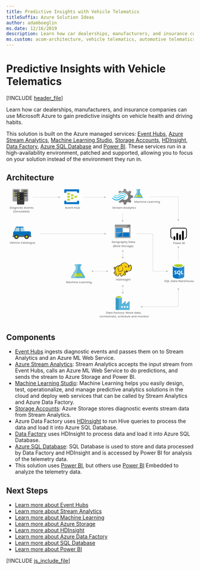 ```yaml
---
title: Predictive Insights with Vehicle Telematics
titleSuffix: Azure Solution Ideas
author: adamboeglin
ms.date: 12/16/2019
description: Learn how car dealerships, manufacturers, and insurance companies can use Microsoft Azure to gain predictive insights on vehicle health and driving habits.
ms.custom: acom-architecture, vehicle telematics, automotive telematics, anomoly-detection, ai-ml, 'https://azure.microsoft.com/solutions/architecture/predictive-insights-with-vehicle-telematics/'
---
```

# Predictive Insights with Vehicle Telematics

[!INCLUDE [header_file](../header.md)]

Learn how car dealerships, manufacturers, and insurance companies can use Microsoft Azure to gain predictive insights on vehicle health and driving habits.

This solution is built on the Azure managed services: [Event Hubs](https://azure.microsoft.com/services/event-hubs/), [Azure Stream Analytics](https://azure.microsoft.com/services/stream-analytics/), [Machine Learning Studio](https://azure.microsoft.com/services/machine-learning-studio/), [Storage Accounts](https://azure.microsoft.com/services/storage/), [HDInsight](https://azure.microsoft.com/services/hdinsight/), [Data Factory](https://azure.microsoft.com/services/data-factory/), [Azure SQL Database](https://azure.microsoft.com/services/sql-database/) and [Power BI](https://powerbi.microsoft.com). These services run in a high-availability environment, patched and supported, allowing you to focus on your solution instead of the environment they run in.

## Architecture

<svg class="architecture-diagram" aria-labelledby="predictive-insights-with-vehicle-telematics"  viewbox="0 0 1091.3 772.609"  xmlns="http://www.w3.org/2000/svg">
    <path d="M793.775 46.935l-16.534-27.471-.023-11.135h.3a3.507 3.507 0 003.562-3.447 3.506 3.506 0 00-3.58-3.432l-17.977.037a3.506 3.506 0 00-3.562 3.447 3.506 3.506 0 003.576 3.432h.3l.023 11.134-16.42 27.54c-1.8 3.02-.318 5.486 3.3 5.478l43.765-.091c3.61-.007 5.083-2.479 3.27-5.492z" fill="#59b4d9"/>
    <path fill="#b8d432" d="M756.985 35.173l-6.775 11.364 36.792-.077-6.822-11.335-23.195.048z"/>
    <path d="M767.348 38.524a3.266 3.266 0 003.318-3.211 3.091 3.091 0 00-.342-1.4l-5.972.012a3.085 3.085 0 00-.336 1.4 3.267 3.267 0 003.332 3.199z" fill="#7fba00"/>
    <ellipse cx="773.597" cy="42.217" fill="#7fba00" rx="1.631" ry="1.572" transform="rotate(-.119 775.616 42.213)"/>
    <path d="M743.439 47.04l16.42-27.54-.023-11.134h-.3a3.506 3.506 0 01-3.576-3.432 3.5 3.5 0 013.562-3.446l7.746-.016.037 17.925-8.615 33.1-11.957.025c-3.611.004-5.095-2.462-3.294-5.482z" fill="#fff" opacity=".25" style="isolation:isolate"/>
    <path d="M721.846 61.484l2.905-7.247 13.317-4.437V39.509l-1.453-.468-11.864-3.273-2.905-7.247L727.9 16.6l-7.506-7.247-1.453.7-10.9 5.377-7.741-3.04L695.455 0h-10.9l-.484 1.4-3.627 10.99-7.505 2.81-12.832-5.381-7.748 7.247.726 1.4 3.39 6.078a39.186 39.186 0 0119.125-4.673 39.8 39.8 0 0124.94 9.819 55.624 55.624 0 014.6 3.74 17.88 17.88 0 011.937 2.57c4.6 7.715 2.663 17.533-4.842 23.378a19.077 19.077 0 01-19.127 2.572c-.726-.468-1.211-.468-1.453-.7a25.156 25.156 0 01-4.116-2.805c-.484 0-.726-.468-1.453-.468a6.059 6.059 0 00-4.116 1.87l-.484.468a36.623 36.623 0 01-15.5 9.351l-2.179 4.442 7.263 7.013.484.468 1.453-.7 10.9-5.377 7.506 2.805 4.116 12.39h10.9l.484-1.4 3.874-10.988 7.506-2.805 12.832 5.377 7.263-7.715-.726-1.4z" fill="#7a7a7a"/>
    <path d="M656.959 43.249c-8.232 8.416-21.548 8.416-29.3-.468a2.077 2.077 0 00-3.39 0 2.6 2.6 0 00-.726 1.87 4.372 4.372 0 00.726 1.87c9.685 10.52 25.906 10.754 36.317.468 8.232-7.949 21.064-8.182 29.054.7 1.211 1.169 2.663 1.169 3.39 0a2.6 2.6 0 00.726-1.87 4.372 4.372 0 00-.726-1.87 24.947 24.947 0 00-36.071-.7z" fill="#48c8ef"/>
    <path d="M675.118 47.691a15.649 15.649 0 00-11.618 4.676l-.484.468-.484.468a27.787 27.787 0 01-21.064 8.416c-7.99 0-15.011-3.74-20.822-9.351-1.211-1.169-2.663-1.169-3.39 0-.242 0-.242.468-.242 1.169a3.124 3.124 0 001.211 2.1 32.479 32.479 0 0024.212 10.988c8.958.468 17.674-3.273 24.454-10.286l.484-.468.484-.468a11.172 11.172 0 017.99-3.273c2.905 0 5.569 1.4 7.99 3.74 1.211 1.169 2.663 1.169 3.39 0a2.6 2.6 0 00.721-1.87 4.372 4.372 0 00-.726-1.87 20.1 20.1 0 00-12.106-4.439z" fill="#00abec"/>
    <path d="M654.78 38.106a28.892 28.892 0 0121.064-8.65c7.748 0 15.011 3.74 20.338 9.351 1.211 1.169 2.663 1.169 3.39 0a2.6 2.6 0 00.726-1.87 4.372 4.372 0 00-.726-1.87 32.479 32.479 0 00-24.212-10.988 33.07 33.07 0 00-24.454 10.286l-.484.468-.484.468a11.172 11.172 0 01-7.99 3.273c-3.147 0-5.569-1.4-7.99-3.74-1.211-1.169-2.663-1.169-3.39 0a2.6 2.6 0 00-.726 1.87 4.372 4.372 0 00.726 1.87 15.927 15.927 0 0023 .468l.484-.468z" fill="#84d6ef"/>
    <g opacity=".2" style="isolation:isolate" fill="#f1f1f1">
        <path d="M677.3 58.211c-.484 0-.726-.468-1.453-.468a6.059 6.059 0 00-4.116 1.87l-.484.468a36.623 36.623 0 01-15.5 9.351l-2.179 4.442 3.874 3.74 19.853-19.4zM656.717 24.781a39.186 39.186 0 0119.127-4.676 39.8 39.8 0 0124.938 9.819c1.211.935 2.179 1.636 3.39 2.572l20.1-19.4-4.116-3.974-1.453.7L707.8 15.2l-7.5-2.81L695.455 0h-10.9l-.484 1.4-3.627 10.99-7.505 2.81-12.832-5.381-7.748 7.247.726 1.4z"/>
    </g>
    <text fill="#505050" font-family="SegoeUI, Segoe UI" font-size="17.174" transform="matrix(1.036 0 0 1 580.075 726.345)">
        Data Factory: Move data, <tspan x="-35.476" y="21.113">orchestrate, schedule and monitor</tspan>
    </text>
    <text fill="#505050" font-family="SegoeUI, Segoe UI" font-size="17.174" transform="matrix(1.036 0 0 1 919.507 540.865)">
        SQL Data Warehouse
    </text>
    <text fill="#505050" font-family="SegoeUI, Segoe UI" font-size="17.174" transform="matrix(1.036 0 0 1 744.965 80.401)">
        Machine Learning
    </text>
    <path d="M457.875 509.792l-26.232-43.584-.037-17.666h.472a5.46 5.46 0 10-.023-10.913l-28.521.059a5.461 5.461 0 10.023 10.914h.472l.037 17.665-26.051 43.693c-2.858 4.792-.5 8.7 5.23 8.691l69.436-.145c5.732-.013 8.07-3.934 5.194-8.714z" fill="#59b4d9"/>
    <path fill="#b8d432" d="M399.506 491.131l-10.75 18.028 58.372-.121-10.823-17.984-36.799.077z"/>
    <path d="M415.947 496.448a5.181 5.181 0 005.264-5.094 4.9 4.9 0 00-.542-2.223l-9.476.02a4.894 4.894 0 00-.533 2.225 5.183 5.183 0 005.287 5.072z" fill="#7fba00"/>
    <ellipse cx="425.86" cy="502.306" fill="#7fba00" rx="2.588" ry="2.494" transform="rotate(-.119 427.029 503.587)"/>
    <path d="M378.015 509.959l26.051-43.695-.037-17.665h-.472a5.46 5.46 0 11-.023-10.913l12.29-.026.059 28.439-13.668 52.51-18.97.04c-5.735.013-8.089-3.899-5.23-8.69z" fill="#fff" opacity=".25" style="isolation:isolate"/>
    <text fill="#505050" font-family="SegoeUI, Segoe UI" font-size="17.174" transform="matrix(1.036 0 0 1 347.742 547.534)">
        Machine Learning
    </text>
    <text fill="#505050" font-family="SegoeUI, Segoe UI" font-size="15.834" transform="matrix(1.036 0 0 1 970.979 319.421)">
        Power BI
    </text>
    <path d="M391.217 41.055a1.378 1.378 0 01-1.484 1.433H378.16a1.378 1.378 0 01-1.484-1.433v-8.309a1.378 1.378 0 011.484-1.433h11.573a1.378 1.378 0 011.484 1.433zM411.989 49.651a1.378 1.378 0 01-1.484 1.433h-11.573a1.378 1.378 0 01-1.484-1.433v-8.309a1.378 1.378 0 011.484-1.433H410.5a1.378 1.378 0 011.484 1.433zM391.217 58.247a1.378 1.378 0 01-1.484 1.433H378.16a1.378 1.378 0 01-1.484-1.433v-8.309a1.378 1.378 0 011.484-1.433h11.573a1.378 1.378 0 011.484 1.433zM370.445 32.46a1.378 1.378 0 01-1.484 1.433h-11.87a1.378 1.378 0 01-1.484-1.433v-8.6a1.378 1.378 0 011.484-1.433h11.573c1.187 0 1.78.573 1.78 1.433z" fill="#b8d432"/>
    <path d="M422.374 2.374h-83.087a1.378 1.378 0 00-1.487 1.433V21a1.378 1.378 0 001.484 1.433h8.9A1.378 1.378 0 00349.673 21v-7.165h62.316V21c0 .86.593 1.433 1.78 1.433h8.606A1.378 1.378 0 00423.858 21V3.807a1.378 1.378 0 00-1.484-1.433zM422.374 68.562h-8.606a1.378 1.378 0 00-1.484 1.433v6.877h-62.611v-7.164c0-.86-.593-1.433-1.78-1.433h-8.606c-.89 0-1.484.573-1.484 1.719V86.9a1.378 1.378 0 001.484 1.433h83.088a1.378 1.378 0 001.484-1.433V69.995a1.378 1.378 0 00-1.485-1.433z" fill="#0072c6"/>
    <path d="M370.445 49.651a1.378 1.378 0 01-1.484 1.433h-11.87a1.378 1.378 0 01-1.484-1.433v-8.6a1.378 1.378 0 011.484-1.433h11.573c1.187 0 1.78.573 1.78 1.433zM370.445 66.843a1.378 1.378 0 01-1.484 1.433h-11.87a1.378 1.378 0 01-1.484-1.433v-8.6a1.378 1.378 0 011.484-1.433h11.573c1.187 0 1.78.573 1.78 1.433z" fill="#b8d432"/>
    <text fill="#505050" font-family="SegoeUI, Segoe UI" font-size="17.174" transform="matrix(1.036 0 0 1 343.206 114.748)">
        Event Hub
    </text>
    <text fill="#505050" font-family="SegoeUI, Segoe UI" font-size="17.174" transform="matrix(1.036 0 0 1 617.288 114.748)">
        Stream Analytics
    </text>
    <text fill="#505050" font-family="SegoeUI, Segoe UI" font-size="17.174" transform="matrix(1.036 0 0 1 638.379 533.517)">
        HDInsight
    </text>
    <path fill="none" stroke="#afafaf" stroke-miterlimit="10" stroke-width="1.074" d="M678.374 565.738v36.103"/>
    <path fill="#afafaf" d="M673.018 567.305l5.356-9.277 5.357 9.277h-10.713zM673.018 600.274l5.356 9.276 5.357-9.276h-10.713z"/>
    <path fill="none" stroke="#afafaf" stroke-miterlimit="10" stroke-width="1.074" d="M503.466 478.455h81.901"/>
    <path fill="#afafaf" d="M505.034 483.812l-9.277-5.357 9.277-5.357v10.714zM583.8 483.812l9.277-5.357-9.277-5.357v10.714z"/>
    <path fill="none" stroke="#afafaf" stroke-miterlimit="10" stroke-width="1.074" d="M678.374 361.939v36.104"/>
    <path fill="#afafaf" d="M673.018 363.506l5.356-9.276 5.357 9.276h-10.713zM673.018 396.475l5.356 9.277 5.357-9.277h-10.713z"/>
    <path d="M1040.008 288.152h-1.93v-3.86h1.93a7.436 7.436 0 007.427-7.427V237.44a7.436 7.436 0 00-7.427-7.428h-73.122a7.436 7.436 0 00-7.427 7.428v39.428a7.436 7.436 0 007.427 7.427h1.93v3.86h-1.93a11.3 11.3 0 01-11.286-11.287V237.44a11.3 11.3 0 0111.287-11.287h73.121a11.3 11.3 0 0111.287 11.287v39.428a11.3 11.3 0 01-11.287 11.287"/>
    <path d="M978.74 275.23a5.237 5.237 0 015.237 5.237v12.077a5.238 5.238 0 01-5.238 5.238 5.237 5.237 0 01-5.239-5.235v-12.079a5.238 5.238 0 015.238-5.238zM995.213 297.783a5.239 5.239 0 01-5.239-5.238v-31a5.238 5.238 0 0110.477 0v31a5.239 5.239 0 01-5.238 5.239M1028.157 297.63a5.239 5.239 0 01-5.239-5.238v-43.9a5.238 5.238 0 0110.477 0v43.9a5.239 5.239 0 01-5.238 5.239M1011.685 297.783a5.239 5.239 0 01-5.239-5.238v-23.029a5.238 5.238 0 0110.477 0v23.029a5.239 5.239 0 01-5.238 5.239"/>
    <text fill="#505050" font-family="SegoeUI, Segoe UI" font-size="17.174" transform="matrix(1.036 0 0 1 613.424 314.792)">
        Geography Data<tspan x="7.887" y="22.283">(Blob Storage)</tspan>
    </text>
    <text fill="#505050" font-family="SegoeUI, Segoe UI" font-size="17.174" transform="matrix(1.036 0 0 1 20.239 318.712)">
        Vehicle Catalogue
    </text>
    <text fill="#505050" font-family="SegoeUI, Segoe UI" font-size="17.174" transform="matrix(1.036 0 0 1 19.743 114.748)">
        Diagnotic Events <tspan x="20.101" y="20.609">(Simulated)</tspan>
    </text>
    <g>
        <path d="M631.981 281.643a3.426 3.426 0 003.28 3.462h84.373a3.46 3.46 0 003.462-3.462v-60.318h-91.115z" fill="#a0a1a2"/>
        <path d="M719.634 207.293h-84.373a3.426 3.426 0 00-3.28 3.462v10.387H723.1v-10.387a3.46 3.46 0 00-3.462-3.462" fill="#7a7a7a"/>
        <path fill="#0072c6" d="M638.724 227.52h37.175v23.69h-37.175zM638.724 254.49h37.175v23.69h-37.175z"/>
        <path fill="#fff" d="M679.179 227.52h36.993v23.69h-36.993z"/>
        <path fill="#0072c6" d="M679.179 254.49h36.993v23.69h-36.993z"/>
        <path d="M635.626 207.293a3.655 3.655 0 00-3.645 3.645v70.341a3.655 3.655 0 003.645 3.645h4.009l71.8-77.63z" fill="#fff" opacity=".2" style="isolation:isolate"/>
    </g>
    <g>
        <path d="M969.374 445.846l.133 63.825c.014 6.626 14.858 11.968 33.153 11.93l-.158-75.824z" fill="#0072c6"/>
        <path d="M1002.2 521.6h.454c18.3-.038 33.116-5.439 33.1-12.067l-.133-63.825-33.582.07z" fill="#0072c6"/>
        <path d="M1002.2 521.6h.454c18.3-.038 33.116-5.439 33.1-12.067l-.133-63.825-33.582.07z" fill="#fff" opacity=".15" style="isolation:isolate"/>
        <path d="M1035.629 445.708c.014 6.626-14.808 12.028-33.1 12.067s-33.139-5.3-33.153-11.929 14.808-12.028 33.1-12.067 33.139 5.3 33.153 11.929" fill="#fff"/>
        <path d="M1028.854 445.031c.009 4.374-11.783 7.941-26.338 7.971s-26.364-3.487-26.373-7.862 11.785-7.941 26.34-7.971 26.362 3.489 26.371 7.862" fill="#7fba00"/>
        <path d="M1023.343 449.88c3.447-1.345 5.517-3.025 5.513-4.846-.009-4.374-11.816-7.894-26.373-7.863s-26.347 3.6-26.338 7.973c0 1.82 2.081 3.492 5.533 4.823 4.814-1.88 12.341-3.1 20.825-3.121s16.014 1.174 20.839 3.034" fill="#b8d432"/>
        <path d="M992.072 490.1a5.441 5.441 0 01-2.148 4.612 9.677 9.677 0 01-5.958 1.646 11.34 11.34 0 01-5.413-1.155l-.01-4.666a8.347 8.347 0 005.53 2.118 3.759 3.759 0 002.252-.588 1.825 1.825 0 00.792-1.548 2.164 2.164 0 00-.769-1.646 14.062 14.062 0 00-3.116-1.8q-4.787-2.233-4.8-6.113a5.527 5.527 0 012.076-4.517 8.507 8.507 0 015.536-1.71 13.84 13.84 0 015.076.792l.009 4.359a8.27 8.27 0 00-4.814-1.448 3.561 3.561 0 00-2.141.579 1.814 1.814 0 00-.783 1.539 2.2 2.2 0 00.638 1.625 10.259 10.259 0 002.6 1.562 12.891 12.891 0 014.184 2.805 5.241 5.241 0 011.259 3.554zM1014.556 485.333a11.928 11.928 0 01-1.664 6.4 8.95 8.95 0 01-4.715 3.815l6.076 5.6-6.122.013-4.34-4.846a10.152 10.152 0 01-5.026-1.462 9.227 9.227 0 01-3.463-3.747 11.521 11.521 0 01-1.229-5.312 12.422 12.422 0 011.306-5.8 9.372 9.372 0 013.7-3.923 10.84 10.84 0 015.48-1.381 10.086 10.086 0 015.171 1.317 9.052 9.052 0 013.55 3.768 11.935 11.935 0 011.276 5.558zm-4.955.274a8.18 8.18 0 00-1.4-5.02 4.484 4.484 0 00-3.8-1.837 4.76 4.76 0 00-3.918 1.859 9 9 0 00-.01 9.818 4.639 4.639 0 003.837 1.821 4.7 4.7 0 003.86-1.779 7.514 7.514 0 001.43-4.862zM1030.484 495.899l-12.45.026-.044-20.905 4.709-.01.036 17.086 7.741-.016.008 3.819z" fill="#fff"/>
    </g>
    <g>
        <path d="M718.029 670.406v-19.675l-22.278 19.351h-.488v-19.351l-22.278 19.351v-40.49c0-3.415-7.643-6.83-17.725-6.83s-18.375 3.252-18.375 6.83v74.15h81.305zm-62.768-37.563c-7.317 0-13.171-1.789-13.171-3.74s5.854-3.74 13.171-3.74 13.171 1.626 13.171 3.74c-.162 1.952-6.016 3.74-13.171 3.74zm38.376 57.727h-8.944v-8.944h8.944zm-15.773 0h-8.944v-8.944h8.944zm22.765 0v-8.944h8.944v8.944z" fill="#59b4d9"/>
        <path fill="#3999c6" d="M636.886 629.103h18.05v74.638h-18.05z"/>
        <path d="M672.823 629.1c0 3.577-8.131 6.5-18.05 6.5s-17.887-2.927-17.887-6.5 8.131-6.5 18.05-6.5 17.887 2.764 17.887 6.5" fill="#fff"/>
        <path d="M669.246 628.616c0 2.439-6.342 4.228-14.31 4.228s-14.31-1.789-14.31-4.228 6.342-4.228 14.31-4.228 14.31 1.951 14.31 4.228" fill="#7fba00"/>
        <path d="M666.156 631.217c1.951-.65 2.927-1.626 2.927-2.6 0-2.439-6.342-4.228-14.31-4.228s-14.31 1.951-14.31 4.228c.163.976 1.3 1.951 3.09 2.6a34.522 34.522 0 0111.383-1.626 34.158 34.158 0 0111.22 1.626" fill="#b8d432"/>
    </g>
    <g>
        <path fill="#fcd116" d="M660.999 445.434l-7.328 1.256-6.491 2.931-5.653 3.559-5.444 6.491-2.931 3.14-2.931 1.047-.837-1.884 1.465-1.885.21-2.721h1.046l.838.837-.209-2.722-1.047-.837v-1.047l-2.513 1.466-2.512 2.721-.419 2.513 1.047 2.094.837 3.349 1.885.838h2.093l1.885-1.256-1.256 6.49 1.256 7.119-1.466 3.35-4.397 4.815.628 3.141 2.304 3.35 3.978 2.722 2.303.418h2.303l-1.466 6.281 5.444 2.304 6.909.837 2.303-1.675.209-3.978 2.722-4.397.21-3.559 6.281.628 5.862-.628-5.862 3.559 1.047 4.188 3.559 5.862 3.769 1.466 2.721-1.047 1.257-2.513 6.071-4.606 1.257 1.047 9.421.419 1.885-1.675.209-2.722-.628-1.047-.419-7.328-3.14-6.281.418-2.931 1.885 1.047 5.443 5.025 2.513.209 2.931-1.256 2.931-2.094 1.466-4.816 8.375.629 5.234-2.094 4.187-3.769 2.931-5.653.838-6.7-.628-7.537-1.675-6.909-1.675-2.303-2.303-.628-3.978 4.396-3.56 1.257-3.14-5.235-3.141-2.931-1.884-1.047-6.7-5.862-5.653-2.931-5.444-.419-6.49 1.047-5.653 2.094-3.769 3.14-3.14 3.769-3.141.837-5.443 5.235z"/>
        <path fill="#1e1e1e" d="M632.734 459.671l.837 1.047.209-1.257h-.628l-.418.21z"/>
        <path d="M729.044 451.505a23.214 23.214 0 00-2.512-8.375c-.209-.209-.419-.628-.628-.837a8.646 8.646 0 00-2.3-1.466 3.106 3.106 0 00-2.722 0c-.209.209-.419.209-.628.419a11.613 11.613 0 00-1.256 1.675 14.762 14.762 0 01-1.466 1.884 8.125 8.125 0 01-2.3 1.256 8.125 8.125 0 00-1.256-2.3 19.642 19.642 0 00-1.884-2.512l-1.675-1.675-1.884-1.256a46.607 46.607 0 01-5.025-3.978c-.628-.628-1.466-1.256-2.094-1.884-3.769-3.141-7.328-4.606-11.1-4.816s-7.747.837-12.562 2.722a22.07 22.07 0 00-5.444 3.35 30.049 30.049 0 00-3.978 4.606 6.194 6.194 0 00-2.094.419 7.43 7.43 0 00-2.512 1.675 13.546 13.546 0 01-1.884 1.675l-1.675 1.675a45.868 45.868 0 00-10.887 2.722 31.367 31.367 0 00-9 5.444 15.741 15.741 0 00-3.141 3.35 34.1 34.1 0 00-2.3 3.559l-1.884 1.884a4.344 4.344 0 01-2.094 1.256 1.62 1.62 0 01-.628.209v-.209a5.369 5.369 0 001.246-3.977c.209.209.209.419.419.628s.209.419.419.628l.419-.419.628.209a8.78 8.78 0 00.209-3.35 2.877 2.877 0 00-1.047-1.675c0-.209.209-.209.209-.419a3.026 3.026 0 00.419-1.466l-.419-.209.419.209.628-.419-.837.209a13.6 13.6 0 00-5.653 3.559 9.3 9.3 0 00-1.675 2.3 4.672 4.672 0 00-.628 2.722 6.289 6.289 0 001.256 2.3 13.343 13.343 0 00.419 1.466 2.976 2.976 0 01.419 1.256 4.35 4.35 0 002.3 2.094 5.1 5.1 0 002.512 0c-.209 1.047-.209 2.094-.419 3.141a43.826 43.826 0 00.209 5.025 2.656 2.656 0 00.209 1.256c0 .419.209.837.209 1.256a2.976 2.976 0 00-.419 1.256 8.75 8.75 0 01-.837 2.094l-1.675 1.675-1.466 1.466-.419.419c-1.047 1.047-1.256 1.256-1.047 2.931a29.817 29.817 0 001.047 3.35 12.725 12.725 0 002.094 2.931 22.36 22.36 0 005.234 3.35 6.211 6.211 0 003.35.419c0 .209 0 .419-.209.419a10.208 10.208 0 00-.628 1.466c-1.256 2.931 0 4.4 2.094 5.234a20.58 20.58 0 003.35 1.047c.209 0 .419.209.837.209a31.291 31.291 0 005.862 1.256c2.3.209 4.4-.419 5.025-2.512a9.214 9.214 0 00.419-2.094v-1.884a11.211 11.211 0 011.466-2.512c0-.209.209-.209.209-.419.419-.837.837-1.256.837-1.884v-2.512a25.338 25.338 0 003.978.209h2.097c-.209 0-.419.209-.628.209a.205.205 0 00-.209.209c-1.884.837-1.884 2.722-1.256 4.4a9.958 9.958 0 002.3 4.187c1.466 2.094 2.722 3.978 4.187 4.816 1.675 1.047 3.559 1.047 6.072-.209a4.35 4.35 0 002.094-2.3c.209-.209.419-.628.628-.837a31.334 31.334 0 013.141-2.512 8.864 8.864 0 011.466-1.047 6.97 6.97 0 001.256.628 7.851 7.851 0 002.3.209h5.449c1.466 0 2.722 0 3.559-.628 1.047-.628 1.466-1.466 1.675-3.141v-1.679a2.783 2.783 0 00-.628-1.466v-4.606a10.509 10.509 0 00-.419-2.512 10.205 10.205 0 00-.837-2.3c-.209-.628-.419-1.047-.628-1.675l-.419.209.419-.209a12.807 12.807 0 00-1.047-2.512v-.628l.837.837 1.256 1.256a14.416 14.416 0 002.722 2.3 5.053 5.053 0 003.559.837 8.3 8.3 0 004.606-1.675 10.233 10.233 0 002.931-3.769c.209-.419.209-.837.419-1.256 0-.419.209-.628.209-1.047a23.974 23.974 0 006.7.209 18.567 18.567 0 006.072-1.675 15.4 15.4 0 006.072-6.072 23.666 23.666 0 002.931-9.422c-.208-2.511-.417-6.279-1.045-9.839zm-31.406 25.334c-.628 2.094-1.675 5.653 1.256 6.281a3.729 3.729 0 003.141-.628 5.9 5.9 0 01-2.722 0 1.836 1.836 0 01-1.466-1.256c.209.209.628.209 1.466.419 2.094.419 4.187-.419 4.606-2.094a21.646 21.646 0 01.628-2.512 13.343 13.343 0 001.466.419c-.209.837-.628 1.675-.837 2.722a5.92 5.92 0 01-5.862 3.978c-2.3 0-3.559-1.466-5.234-2.722-1.047-.837-2.094-1.884-3.141-2.722a23.162 23.162 0 01-7.537-3.769c1.884 2.094 3.141 3.35 5.653 4.4-.419 3.769-1.675 6.49-2.722 10.05-.419 1.675-4.4 8.165-5.653 8.794-.837.419-5.653 4.606-6.7 5.234a9.4 9.4 0 01-2.3 2.722c-3.141 1.675-5.234-1.466-6.909-4.187-.837-1.256-2.931-4.816-1.047-5.862 1.675-.837 2.722-1.675 4.606-2.722a6.362 6.362 0 001.047 1.466c0-.628-.209-1.047-.209-1.675a5.976 5.976 0 010-2.722c0-.837.209-1.884.209-2.722-.209 1.047-.837 1.884-1.047 2.931a1.887 1.887 0 00-.209 1.047 33.829 33.829 0 01-12.143.209c-.209-1.466-.628-3.141-.837-4.187v6.7a4.766 4.766 0 01-.837 3.35c-.628 1.256-1.047 1.466-2.094 3.559a18.01 18.01 0 01-.209 3.35c-.628 2.094-6.281.419-7.747 0-1.884-.419-5.653-1.256-4.816-3.769a30.368 30.368 0 001.884-7.537c-3.35-4.816-6.49-11.515-7.119-17.587-.419-4.606-.209-7.537.837-10.259 1.675-4.4 3.769-8.375 7.328-11.515 4.816-4.187 9.212-5.862 16.331-6.909-1.675 1.884-3.35 3.978-5.234 6.072a32.443 32.443 0 00-4.187 6.7c-1.675 3.35-1.675 4.606.628 7.328 1.884 2.512 2.931 3.559 3.559 6.072a13.56 13.56 0 00-1.047 4.4c2.3 2.512 3.978 4.187 6.072 4.606a8.109 8.109 0 005.862-.628c4.187-2.094 8.165-5.025 12.981-5.234 2.3-5.444 2.094-10.05.837-15.493a92.73 92.73 0 01-1.256-10.678 27.293 27.293 0 00-.419 10.887c.837 4.606 1.466 9.631-.837 13.609-4.4.419-8.165 2.931-12.143 5.025a6.914 6.914 0 01-5.025.419c-1.256-.209-2.3-1.256-4.187-3.35a9.726 9.726 0 011.256-4.816 91.3 91.3 0 015.025-8.584c-2.094 2.722-4.187 5.025-5.862 7.537-.628-1.884-1.675-2.931-3.141-5.025s-1.675-2.931-.628-5.444c1.256-2.512 2.094-4.606 4.187-6.7 3.35-3.769 6.49-7.747 10.259-11.515 2.094-1.884 2.931-1.884 5.444-2.3s4.816-.837 7.328-1.466a42.741 42.741 0 01-7.119.628c2.3-2.931 3.559-4.606 7.328-6.281 9.212-3.978 15.075-4.4 22.193 1.675a50.126 50.126 0 005.444 4.4 9.214 9.214 0 00-2.094.419 7.982 7.982 0 013.141.209c.209.209.628.419.837.628a8.524 8.524 0 012.931 2.512 27.723 27.723 0 012.512 4.187c-.419-.209-.837-.209-1.256-.419a1.259 1.259 0 00-.837-.209 2.518 2.518 0 00-1.675.419 6.822 6.822 0 01-2.722.837 2.312 2.312 0 001.675 0h.209c-.209.209-.209.628-.419 1.047a3.563 3.563 0 00.209 1.466c0 .209.209.209.209.419-.419.209-.628.209-1.047.419a20.178 20.178 0 015.025 0c.209.628.209 1.047.419 1.675h-.634a2.864 2.864 0 00-2.931-.209c-3.559.837-2.722 2.931-4.4 6.072 1.675-2.094 1.675-4.4 4.4-5.025.628-.209 1.047-.419 1.466-.209a4.108 4.108 0 00-1.884 1.884c-.837 2.3-.209 3.978-1.256 6.072 1.047-1.884 1.047-3.559 2.094-5.653.419-.628 1.675-1.884 2.3-1.884h.628a20.383 20.383 0 01.209 3.35c-.209 1.884-.628 4.606-.837 5.653 1.047-1.256 1.466-3.769 1.884-5.653a15.85 15.85 0 000-6.281c-.628-2.931 2.3-2.3 3.978-3.769 1.256-1.047 2.094-2.512 3.141-3.559s2.931.419 3.35 1.675a41.679 41.679 0 012.3 16.75c-.628 5.234-3.141 11.1-7.747 13.609-5.862 3.35-12.981 1.256-18.843-.628a14.956 14.956 0 01-3.141-1.675 4.7 4.7 0 01.427 3.752zm-5.238 21.147c-.209 2.094-.837 2.3-2.931 2.3a43.763 43.763 0 01-5.234-.209 11.374 11.374 0 01-2.3-.419c1.884-1.466 5.234-7.328 5.862-9.422s1.466-3.978 1.884-6.072a11.8 11.8 0 00.837 2.512 12.391 12.391 0 011.047 3.978 40.343 40.343 0 00.209 5.025 3.24 3.24 0 01.626 2.307zm-61.136-43.549a3.341 3.341 0 00-.628 1.675c-.628 2.3.209 4.4-1.884 6.072 1.047 1.884.837 2.722 3.141 1.884a8.646 8.646 0 002.3-1.466c-.209.837-.628 1.675-.837 2.512 0 .209 0 .209-.209.419-1.675.628-3.769 1.047-4.606-.628a10.365 10.365 0 01-.837-2.722c-2.717-2.722 1.261-6.49 3.564-7.747zm.209 2.512a1.259 1.259 0 01.209-.837c0-.209 0-.209.209-.419.628.419.628.837.837 1.675-.413-.419-.828-.628-1.251-.419zm2.094 24.5a49.484 49.484 0 005.653 12.143 14.426 14.426 0 01-.628 1.675c-1.675 2.3-5.862-1.047-7.119-2.3a8.469 8.469 0 01-2.512-4.606c-.209-1.047 0-1.047.837-1.884l3.141-3.141zm79.77-34.546c0 .209.209.419.209.628l-.209.209c-.209-.209-.419-.628-.628-.837zm-77.886 12.772zm-3.35-5.025zm-5.234 7.956zm29.312 30.777zm51.086-15.493zm18.843-7.119z" fill="#1e1e1e"/>
        <path d="M718.575 449.412c2.931-1.047 4.4-3.35 5.025-6.281a11.453 11.453 0 01-5.444 5.444c-1.256.628-2.094.419-3.559.209 1.466.628 2.513 1.046 3.978.628zM701.826 452.343a21.774 21.774 0 00-3.141.419c0-.419-.209-.628-.209-1.047a2.972 2.972 0 00-1.884-1.675c.628-.419 1.466-.837 2.094-1.256-1.675.837-3.559.628-5.025 1.466-1.256.837-2.931 3.559-4.187 4.606a17.465 17.465 0 002.512-1.675 3.882 3.882 0 00.419 1.466 3.3 3.3 0 001.466 1.466 6.549 6.549 0 00-1.047 2.094 18.293 18.293 0 019.002-5.864zM686.751 449.2c.628-2.512 1.466-4.816 5.234-6.49-5.024 1.258-5.862 3.352-5.234 6.49zM694.917 473.07c-.209.628-.209 1.675-.419 2.3a9.062 9.062 0 011.047-2.512c.419-.837.628-.837 1.466-1.256a19.455 19.455 0 002.094-1.047c-.628 0-1.675.419-2.3.419-1.47.212-1.679.626-1.888 2.096zM668.117 444.805c-1.884 1.884-3.559 7.956-4.187 10.469.837-2.094 3.141-7.747 4.816-9.212a4.38 4.38 0 011.256-.837c-1.256 2.094-1.047 2.512-.628 5.234.419-2.722 1.256-3.978 2.931-6.072 1.675-.419 3.35-1.047 5.234-1.675-2.094.209-3.978.419-6.072.628-1.884.419-2.303.419-3.35 1.465z" fill="#1e1e1e"/>
        <path d="M693.032 455.483a1.4 1.4 0 012.512-1.256v.209a13.546 13.546 0 00-1.884 1.675.669.669 0 01-.628-.628M708.526 449.412a1.047 1.047 0 012.094 0v.419a4.928 4.928 0 00-1.675.419c-.209 0-.419-.419-.419-.837" fill="#fffacb"/>
    </g>
    <g>
        <path d="M79.633 68.758a3.611 3.611 0 01-3.6 3.6H40.925a3.611 3.611 0 01-3.6-3.6V3.945a3.611 3.611 0 013.6-3.6h34.927a3.611 3.611 0 013.6 3.6v64.813z" fill="#a0a1a2"/>
        <path d="M43.626 39.232a4.648 4.648 0 014.681-4.681h21.064a4.648 4.648 0 014.681 4.681 4.648 4.648 0 01-4.681 4.681H48.126a4.612 4.612 0 01-4.5-4.681z" fill="#1e1e1e" opacity=".6" style="isolation:isolate"/>
        <circle cx="48.306" cy="39.232" fill="#b8d432" r="3.061"/>
        <path d="M43.626 25.549a4.648 4.648 0 014.681-4.681h21.064a4.648 4.648 0 014.681 4.681 4.648 4.648 0 01-4.681 4.681H48.126a4.612 4.612 0 01-4.5-4.681z" fill="#1e1e1e" opacity=".6" style="isolation:isolate"/>
        <circle cx="48.306" cy="25.549" fill="#b8d432" r="3.061"/>
        <path d="M43.626 12.047a4.5 4.5 0 014.5-4.681h21.065a4.648 4.648 0 014.681 4.681 4.648 4.648 0 01-4.681 4.681H48.126a4.732 4.732 0 01-4.5-4.681z" fill="#1e1e1e" opacity=".6" style="isolation:isolate"/>
        <circl0e cx="48.306" cy="12.047" fill="#b8d432" r="3.061"/>
        <path d="M127.342 68.758a3.611 3.611 0 01-3.6 3.6H88.634a3.611 3.611 0 01-3.6-3.6V3.945a3.611 3.611 0 013.6-3.6h35.107a3.611 3.611 0 013.6 3.6z" fill="#a0a1a2"/>
        <path d="M91.335 39.232a4.648 4.648 0 014.681-4.681h21.064a4.648 4.648 0 014.681 4.681 4.648 4.648 0 01-4.681 4.681H95.836a4.612 4.612 0 01-4.5-4.681z" fill="#1e1e1e" opacity=".6" style="isolation:isolate"/>
        <circle cx="96.016" cy="39.232" fill="#b8d432" r="3.061"/>
        <path d="M91.335 25.549a4.648 4.648 0 014.681-4.681h21.064a4.648 4.648 0 014.681 4.681 4.648 4.648 0 01-4.681 4.681H95.836a4.612 4.612 0 01-4.5-4.681z" fill="#1e1e1e" opacity=".6" style="isolation:isolate"/>
        <circle cx="96.016" cy="25.549" fill="#b8d432" r="3.061"/>
        <path d="M91.335 12.047a4.648 4.648 0 014.681-4.681h21.064a4.648 4.648 0 014.681 4.681 4.648 4.648 0 01-4.681 4.681H95.836a4.732 4.732 0 01-4.5-4.681z" fill="#1e1e1e" opacity=".6" style="isolation:isolate"/>
        <circle cx="96.016" cy="12.047" fill="#b8d432" r="3.061"/>
        <g>
            <path d="M105.017 86.761a3.611 3.611 0 01-3.6 3.6H66.49a3.611 3.611 0 01-3.6-3.6V21.949a3.611 3.611 0 013.6-3.6h34.927a3.611 3.611 0 013.6 3.6z" fill="#3e3e3e"/>
            <path d="M69.01 57.236a4.648 4.648 0 014.681-4.681h21.064a4.648 4.648 0 014.681 4.681 4.648 4.648 0 01-4.681 4.681H73.691a4.648 4.648 0 01-4.681-4.681z" fill="#1e1e1e"/>
            <circle cx="73.871" cy="57.236" fill="#b8d432" r="3.061"/>
            <path d="M69.01 43.553a4.648 4.648 0 014.681-4.681h21.064a4.648 4.648 0 014.681 4.681 4.648 4.648 0 01-4.681 4.681H73.691a4.648 4.648 0 01-4.681-4.681z" fill="#1e1e1e"/>
            <circle cx="73.871" cy="43.553" fill="#b8d432" r="3.061"/>
            <path d="M69.01 30.05a4.648 4.648 0 014.681-4.681h21.064a4.648 4.648 0 014.681 4.681 4.648 4.648 0 01-4.681 4.681H73.691a4.764 4.764 0 01-4.681-4.681z" fill="#1e1e1e"/>
            <circle cx="73.871" cy="30.05" fill="#b8d432" r="3.061"/>
        </g>
    </g>
    <g>
        <path fill="none" stroke="#afafaf" stroke-miterlimit="10" stroke-width="1.074" d="M1001.515 583.484v101.06"/>
        <path fill="#afafaf" d="M996.158 585.052l5.357-9.277 5.357 9.277h-10.714z"/>
    </g>
    <g>
        <path fill="none" stroke="#afafaf" stroke-miterlimit="10" stroke-width="1.074" d="M1001.246 340.185v83.313"/>
        <path fill="#afafaf" d="M995.889 341.753l5.357-9.277 5.357 9.277h-10.714z"/>
    </g>
    <g>
        <path fill="none" stroke="#afafaf" stroke-miterlimit="10" stroke-width="1.074" d="M790.27 685.116h211.549"/>
        <path fill="#afafaf" d="M791.837 690.471l-9.273-5.355 9.273-5.355v10.71z"/>
    </g>
    <g>
        <path fill="none" stroke="#afafaf" stroke-miterlimit="10" stroke-width="1.074" d="M573.92 260.917H196.357"/>
        <path fill="#afafaf" d="M572.354 255.562l9.273 5.355-9.273 5.356v-10.711z"/>
    </g>
    <g>
        <path fill="none" stroke="#afafaf" stroke-miterlimit="10" stroke-width="1.074" d="M306.578 47.959H155.139"/>
        <path fill="#afafaf" d="M305.011 42.604l9.274 5.355-9.274 5.356V42.604z"/>
    </g>
    <g>
        <path fill="none" stroke="#afafaf" stroke-miterlimit="10" stroke-width="1.074" d="M572.203 47.959H447.67"/>
        <path fill="#afafaf" d="M570.636 42.604l9.274 5.355-9.274 5.356V42.604z"/>
    </g>
    <g>
        <path fill="none" stroke="#afafaf" stroke-miterlimit="10" stroke-width="1.074" d="M1001.579 178.504l.812-132.834"/>
        <path fill="#afafaf" d="M1006.944 176.97l-5.411 9.24-5.299-9.306 10.71.066z"/>
    </g>
    <g>
        <path fill="none" stroke="#afafaf" stroke-miterlimit="10" stroke-width="1.074" d="M677.516 184.228v-43.529"/>
        <path fill="#afafaf" d="M682.871 182.661l-5.355 9.274-5.356-9.274h10.711z"/>
    </g>
    <g>
        <path fill="none" stroke="#afafaf" stroke-miterlimit="10" stroke-width="1.074" d="M933.43 478.455h-79.881"/>
        <path fill="#afafaf" d="M931.863 473.1l9.274 5.355-9.274 5.355V473.1z"/>
    </g>
    <g>
        <path d="M46.446 246.972l10.389-27.336 42.091-.358 1.959 5.34-42.667.363-7.876 21.836 59.56-.34 24.545-.038a8.961 8.961 0 018.974 8.947l.036 23.192-103.277.161-.036-23.192a8.964 8.964 0 016.302-8.575z" fill="#0071bc"/>
        <path fill="#666" d="M37.245 271.92l108.148-.167.012 7.794-108.148.168z"/>
        <g transform="rotate(-.089 59.654 278.8)">
            <circle cx="59.178" cy="278.22" fill="#333" r="13.153"/>
            <circle cx="59.178" cy="278.22" fill="#b8d432" r="6.333"/>
        </g>
        <g transform="rotate(-.089 118.881 278.846)">
            <circle cx="118.611" cy="278.127" fill="#333" r="13.153"/>
            <circle cx="118.611" cy="278.127" fill="#b8d432" r="6.333"/>
        </g>
        <path fill="#b3d3dd" d="M49.346 246.817l59.56-.34-8.024-21.868-43.66.372-7.876 21.836z"/>
        <path fill="#0071bc" d="M77.741 224.65l4.872-.04.233 27.28-4.872.04z"/>
    </g>
    <path fill="none" stroke="#afafaf" stroke-miterlimit="10" stroke-width="1.074" d="M755.085 260.917h98.464M853.549 478.455V260.917M832.941 45.67h169.45"/>
</svg>

## Components
* [Event Hubs](https://azure.microsoft.com/services/event-hubs/) ingests diagnostic events and passes them on to Stream Analytics and an Azure ML Web Service.
* [Azure Stream Analytics](https://azure.microsoft.com/services/stream-analytics/): Stream Analytics accepts the input stream from Event Hubs, calls an Azure ML Web Service to do predictions, and sends the stream to Azure Storage and Power BI.
* [Machine Learning Studio](https://azure.microsoft.com/services/machine-learning-studio/): Machine Learning helps you easily design, test, operationalize, and manage predictive analytics solutions in the cloud and deploy web services that can be called by Stream Analytics and Azure Data Factory.
* [Storage Accounts](https://azure.microsoft.com/services/storage/): Azure Storage stores diagnostic events stream data from Stream Analytics.
* Azure Data Factory uses [HDInsight](https://azure.microsoft.com/services/hdinsight/) to run Hive queries to process the data and load it into Azure SQL Database.
* [Data Factory](https://azure.microsoft.com/services/data-factory/) uses HDInsight to process data and load it into Azure SQL Database.
* [Azure SQL Database](https://azure.microsoft.com/services/sql-database/): SQL Database is used to store and data processed by Data Factory and HDInsight and is accessed by Power BI for analysis of the telemetry data.
* This solution uses [Power BI](https://powerbi.microsoft.com), but others use [Power BI](https://powerbi.microsoft.com) Embedded to analyze the telemetry data.

## Next Steps
* [Learn more about Event Hubs](/azure/event-hubs/event-hubs-what-is-event-hubs)
* [Learn more about Stream Analytics](/azure/stream-analytics/stream-analytics-introduction)
* [Learn more about Machine Learning](/azure/machine-learning/machine-learning-what-is-machine-learning)
* [Learn more about Azure Storage](/azure/storage/storage-introduction)
* [Learn more about HDInsight](/azure/hdinsight/)
* [Learn more about Azure Data Factory](/azure/data-factory/data-factory-introduction)
* [Learn more about SQL Database](/azure/sql-database/)
* [Learn more about Power BI](https://powerbi.microsoft.com/documentation/powerbi-landing-page/)

[!INCLUDE [js_include_file](../../_js/index.md)]
